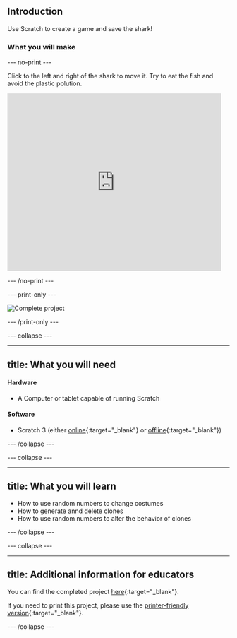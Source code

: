 ## Introduction

Use Scratch to create a game and save the shark!

### What you will make

--- no-print ---

Click to the left and right of the shark to move it. Try to eat the fish and avoid the plastic polution.

<div class="scratch-preview">
<iframe src="https://scratch.mit.edu/projects/416171540/embed" allowtransparency="true" width="485" height="402" frameborder="0" scrolling="no" allowfullscreen></iframe>
</div>

--- /no-print ---

--- print-only ---

![Complete project](images/)

--- /print-only ---

--- collapse ---

---
title: What you will need
---
#### Hardware

+ A Computer or tablet capable of running Scratch

#### Software

+ Scratch 3 (either [online](https://scratch.mit.edu/){:target="_blank"} or [offline](https://scratch.mit.edu/download){:target="_blank"})

--- /collapse ---

--- collapse ---

---
title: What you will learn
---

+ How to use random numbers to change costumes
+ How to generate annd delete clones
+ How to use random numbers to alter the behavior of clones

--- /collapse ---

--- collapse ---

---
title: Additional information for educators
---

You can find the completed project [here](http://rpf.io/p/en/save-the-shark-get){:target="_blank"}.

If you need to print this project, please use the [printer-friendly version](https://projects.raspberrypi.org/en/projects/save-the-shark/print){:target="_blank"}.

--- /collapse ---
